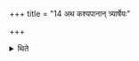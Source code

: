 +++
title = "14 अथ कश्यपानान् त्र्यार्षेयः"

+++

<details><summary>थिते</summary>

अथ कश्यपानां त्र्यार्षेयः । काश्यपावत्सार नैध्रुवेति । निध्रुववदवत्सारवत्कश्यपवदिति १४
</details>
